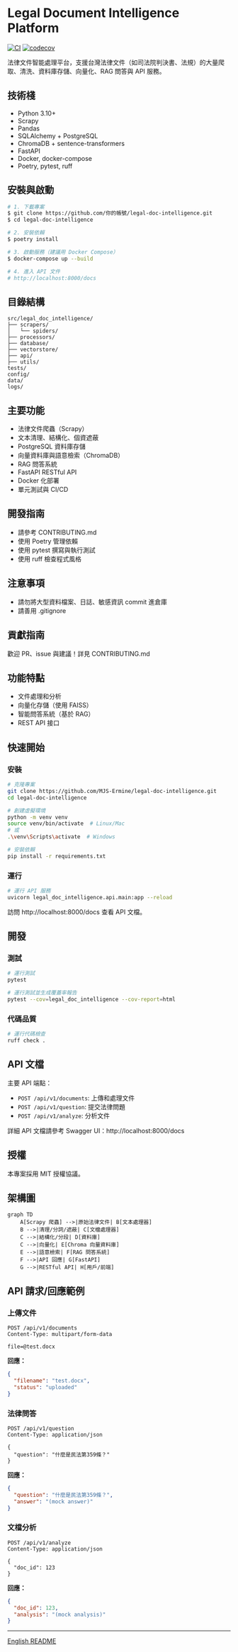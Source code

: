 # Legal Document Intelligence Platform

[![CI](https://github.com/MJS-Ermine/legal-doc-intelligence/actions/workflows/ci.yml/badge.svg)](https://github.com/MJS-Ermine/legal-doc-intelligence/actions/workflows/ci.yml)
[![codecov](https://codecov.io/gh/MJS-Ermine/legal-doc-intelligence/branch/main/graph/badge.svg)](https://codecov.io/gh/MJS-Ermine/legal-doc-intelligence)

法律文件智能處理平台，支援台灣法律文件（如司法院判決書、法規）的大量爬取、清洗、資料庫存儲、向量化、RAG 問答與 API 服務。

## 技術棧
- Python 3.10+
- Scrapy
- Pandas
- SQLAlchemy + PostgreSQL
- ChromaDB + sentence-transformers
- FastAPI
- Docker, docker-compose
- Poetry, pytest, ruff

## 安裝與啟動
```bash
# 1. 下載專案
$ git clone https://github.com/你的帳號/legal-doc-intelligence.git
$ cd legal-doc-intelligence

# 2. 安裝依賴
$ poetry install

# 3. 啟動服務（建議用 Docker Compose）
$ docker-compose up --build

# 4. 進入 API 文件
# http://localhost:8000/docs
```

## 目錄結構
```plaintext
src/legal_doc_intelligence/
├── scrapers/
│   └── spiders/
├── processors/
├── database/
├── vectorstore/
├── api/
├── utils/
tests/
config/
data/
logs/
```

## 主要功能
- 法律文件爬蟲（Scrapy）
- 文本清理、結構化、個資遮蔽
- PostgreSQL 資料庫存儲
- 向量資料庫與語意檢索（ChromaDB）
- RAG 問答系統
- FastAPI RESTful API
- Docker 化部署
- 單元測試與 CI/CD

## 開發指南
- 請參考 CONTRIBUTING.md
- 使用 Poetry 管理依賴
- 使用 pytest 撰寫與執行測試
- 使用 ruff 檢查程式風格

## 注意事項
- 請勿將大型資料檔案、日誌、敏感資訊 commit 進倉庫
- 請善用 .gitignore

## 貢獻指南
歡迎 PR、issue 與建議！詳見 CONTRIBUTING.md

## 功能特點

- 文件處理和分析
- 向量化存儲（使用 FAISS）
- 智能問答系統（基於 RAG）
- REST API 接口

## 快速開始

### 安裝

```bash
# 克隆專案
git clone https://github.com/MJS-Ermine/legal-doc-intelligence.git
cd legal-doc-intelligence

# 創建虛擬環境
python -m venv venv
source venv/bin/activate  # Linux/Mac
# 或
.\venv\Scripts\activate  # Windows

# 安裝依賴
pip install -r requirements.txt
```

### 運行

```bash
# 運行 API 服務
uvicorn legal_doc_intelligence.api.main:app --reload
```

訪問 http://localhost:8000/docs 查看 API 文檔。

## 開發

### 測試

```bash
# 運行測試
pytest

# 運行測試並生成覆蓋率報告
pytest --cov=legal_doc_intelligence --cov-report=html
```

### 代碼品質

```bash
# 運行代碼檢查
ruff check .
```

## API 文檔

主要 API 端點：

- `POST /api/v1/documents`: 上傳和處理文件
- `POST /api/v1/question`: 提交法律問題
- `POST /api/v1/analyze`: 分析文件

詳細 API 文檔請參考 Swagger UI：http://localhost:8000/docs

## 授權

本專案採用 MIT 授權協議。

## 架構圖

```mermaid
graph TD
    A[Scrapy 爬蟲] -->|原始法律文件| B[文本處理器]
    B -->|清理/分詞/遮蔽| C[文檔處理器]
    C -->|結構化/分段| D[資料庫]
    C -->|向量化| E[Chroma 向量資料庫]
    E -->|語意檢索| F[RAG 問答系統]
    F -->|API 回應| G[FastAPI]
    G -->|RESTful API| H[用戶/前端]
```

## API 請求/回應範例

### 上傳文件
```http
POST /api/v1/documents
Content-Type: multipart/form-data

file=@test.docx
```
**回應：**
```json
{
  "filename": "test.docx",
  "status": "uploaded"
}
```

### 法律問答
```http
POST /api/v1/question
Content-Type: application/json

{
  "question": "什麼是民法第359條？"
}
```
**回應：**
```json
{
  "question": "什麼是民法第359條？",
  "answer": "(mock answer)"
}
```

### 文檔分析
```http
POST /api/v1/analyze
Content-Type: application/json

{
  "doc_id": 123
}
```
**回應：**
```json
{
  "doc_id": 123,
  "analysis": "(mock analysis)"
}
```

---

[English README](README.en.md)
